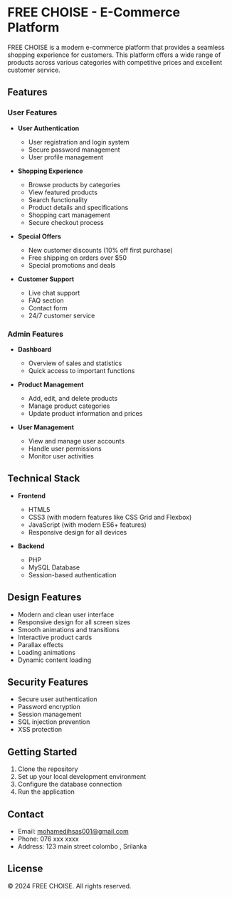 # FREE CHOISE - E-Commerce Platform

FREE CHOISE is a modern e-commerce platform that provides a seamless shopping experience for customers. This platform offers a wide range of products across various categories with competitive prices and excellent customer service.

## Features

### User Features
- **User Authentication**
  - User registration and login system
  - Secure password management
  - User profile management

- **Shopping Experience**
  - Browse products by categories
  - View featured products
  - Search functionality
  - Product details and specifications
  - Shopping cart management
  - Secure checkout process

- **Special Offers**
  - New customer discounts (10% off first purchase)
  - Free shipping on orders over $50
  - Special promotions and deals

- **Customer Support**
  - Live chat support
  - FAQ section
  - Contact form
  - 24/7 customer service

### Admin Features
- **Dashboard**
  - Overview of sales and statistics
  - Quick access to important functions

- **Product Management**
  - Add, edit, and delete products
  - Manage product categories
  - Update product information and prices

- **User Management**
  - View and manage user accounts
  - Handle user permissions
  - Monitor user activities
## Technical Stack
- **Frontend**
  - HTML5
  - CSS3 (with modern features like CSS Grid and Flexbox)
  - JavaScript (with modern ES6+ features)
  - Responsive design for all devices

- **Backend**
  - PHP
  - MySQL Database
  - Session-based authentication

## Design Features
- Modern and clean user interface
- Responsive design for all screen sizes
- Smooth animations and transitions
- Interactive product cards
- Parallax effects
- Loading animations
- Dynamic content loading

## Security Features
- Secure user authentication
- Password encryption
- Session management
- SQL injection prevention
- XSS protection

## Getting Started
1. Clone the repository
2. Set up your local development environment
3. Configure the database connection
4. Run the application

## Contact
- Email: mohamedihsas001@gmail.com
- Phone: 076 xxx xxxx
- Address: 123 main street colombo , Srilanka

## License
© 2024 FREE CHOISE. All rights reserved. 

